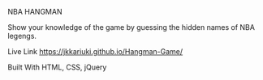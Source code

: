 NBA HANGMAN

Show your knowledge of the game by guessing the hidden names of NBA legengs. 

Live Link https://jkkariuki.github.io/Hangman-Game/

Built With HTML, CSS, jQuery

